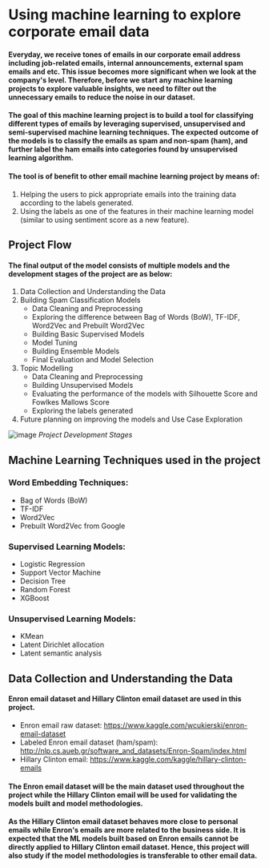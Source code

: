 # Using machine learning to explore corporate email data
#### Everyday, we receive tones of emails in our corporate email address including job-related emails, internal announcements, external spam emails and etc. This issue becomes more significant when we look at the company's level. Therefore, before we start any machine learning projects to explore valuable insights, we need to filter out the unnecessary emails to reduce the noise in our dataset.

#### The goal of this machine learning project is to build a tool for classifying different types of emails by leveraging supervised, unsupervised and semi-supervised machine learning techniques. The expected outcome of the models is to classify the emails as spam and non-spam (ham), and further label the ham emails into categories found by unsupervised learning algorithm. 

#### The tool is of benefit to other email machine learning project by means of:
1. Helping the users to pick appropriate emails into the training data according to the labels generated.
2. Using the labels as one of the features in their machine learning model (similar to using sentiment score as a new feature).


## Project Flow
#### The final output of the model consists of multiple models and the development stages of the project are as below:
  1. Data Collection and Understanding the Data
  2. Building Spam Classification Models
      - Data Cleaning and Preprocessing
      - Exploring the difference between Bag of Words (BoW), TF-IDF, Word2Vec and Prebuilt Word2Vec
      - Building Basic Supervised Models 
      - Model Tuning 
      - Building Ensemble Models
      - Final Evaluation and Model Selection
  3. Topic Modelling
      - Data Cleaning and Preprocessing
      - Building Unsupervised Models
      - Evaluating the performance of the models with Silhouette Score and Fowlkes Mallows Score
      - Exploring the labels generated
  4. Future planning on improving the models and Use Case Exploration  
   
![image](https://user-images.githubusercontent.com/50670119/148485472-8a7e6315-e264-4be6-ac53-0866fbb3bdb6.png) 
_Project Development Stages_

## Machine Learning Techniques used in the project
  ### Word Embedding Techniques:
  - Bag of Words (BoW)
  - TF-IDF
  - Word2Vec
  - Prebuilt Word2Vec from Google
 
  ### Supervised Learning Models:
  - Logistic Regression
  - Support Vector Machine
  - Decision Tree
  - Random Forest 
  - XGBoost
  
  ### Unsupervised Learning Models:
  - KMean
  - Latent Dirichlet allocation
  - Latent semantic analysis

## Data Collection and Understanding the Data
#### Enron email dataset and Hillary Clinton email dataset are used in this project.
  - Enron email raw dataset: https://www.kaggle.com/wcukierski/enron-email-dataset
  - Labeled Enron email dataset (ham/spam): http://nlp.cs.aueb.gr/software_and_datasets/Enron-Spam/index.html
  - Hillary Clinton email: https://www.kaggle.com/kaggle/hillary-clinton-emails  
  
#### The Enron email dataset will be the main dataset used throughout the project while the Hillary Clinton email will be used for validating the models built and model methodologies.

#### As the Hillary Clinton email dataset behaves more close to personal emails while Enron's emails are more related to the business side. It is expected that the ML models built based on Enron emails cannot be directly applied to Hillary Clinton email dataset. Hence, this project will also study if the model methodologies is transferable to other email data. 


